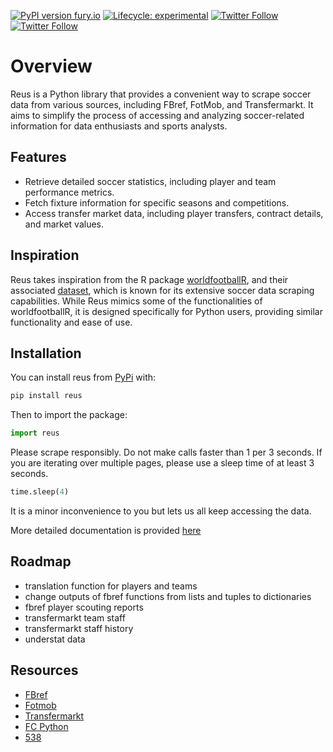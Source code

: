 [![PyPI version fury.io](https://badge.fury.io/py/reus.svg)](https://pypi.org/project/reus/) [![Lifecycle:
experimental](https://img.shields.io/badge/lifecycle-experimental-orange.svg)](https://www.tidyverse.org/lifecycle/#experimental) [![Twitter
Follow](https://img.shields.io/twitter/follow/ishep123?style=social)](https://twitter.com/ishep123) [![Twitter
Follow](https://img.shields.io/twitter/follow/theFirmAISports?style=social)](https://twitter.com/theFirmAISports)


# Overview

Reus is a Python library that provides a convenient way to scrape soccer data from various sources, including FBref, FotMob, and Transfermarkt. It aims to simplify the process of accessing and analyzing soccer-related information for data enthusiasts and sports analysts.

## Features

- Retrieve detailed soccer statistics, including player and team performance metrics.
- Fetch fixture information for specific seasons and competitions.
- Access transfer market data, including player transfers, contract details, and market values.

## Inspiration

Reus takes inspiration from the R package [worldfootballR](https://github.com/JaseZiv/worldfootballR), and their associated [dataset](https://github.com/JaseZiv/worldfootballR_data), which is known for its extensive soccer data scraping capabilities. While Reus mimics some of the functionalities of worldfootballR, it is designed specifically for Python users, providing similar functionality and ease of use.

## Installation

You can install reus from [PyPi](https://pypi.org/project/reus/) with:

``` python
pip install reus
```

Then to import the package:

``` python
import reus
```

Please scrape responsibly. Do not make calls faster than 1 per 3 seconds. If you are iterating over multiple pages, please use a sleep time of at least 3 seconds.

```python
time.sleep(4)
```

It is a minor inconvenience to you but lets us all keep accessing the data.

More detailed documentation is provided [here](https://ian-shepherd.github.io/reus/)

## Roadmap
  - translation function for players and teams
  - change outputs of fbref functions from lists and tuples to dictionaries
  - fbref player scouting reports
  - transfermarkt team staff
  - transfermarkt staff history
  - understat data


## Resources
  - [FBref](https://fbref.com/)
  - [Fotmob](https://www.fotmob.com/)
  - [Transfermarkt](http://transfermarkt.com/)
  - [FC Python](https://fcpython.com/)
  - [538](https://fivethirtyeight.com/)